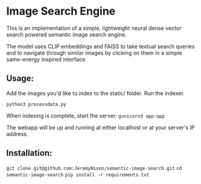 # Image Search Engine

This is an implementation of a simple, lightweight neural dense vector search powered semantic image search engine.

The model uses CLIP embeddings and FAISS to take textual search queries and to navigate through similar images by clicking on them in a simple same-energy inspired interface.

## Usage:
Add the images you'd like to index to the static/ folder.
Run the indexer.

```python3 processdata.py```

When indexing is complete, start the server:
```gunicorn3 app:app```

The webapp will be up and running at either localhost or at your server's IP address.

## Installation:

```git clone git@github.com:JeremyNixon/semantic-image-search.git```
```cd semantic-image-search```
```pip install -r requirements.txt```

